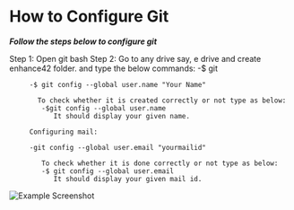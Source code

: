 # How to Configure Git

**_Follow the steps below to configure git_**


Step 1: Open git bash
Step 2: Go to any drive say, e drive and create enhance42 folder. and type the below commands:
         -$ git

         -$ git config --global user.name "Your Name"

           To check whether it is created correctly or not type as below:
            -$git config --global user.name
               It should display your given name.

         Configuring mail:

         -git config --global user.email "yourmailid"

            To check whether it is done correctly or not type as below:
            -$ git config --global user.email
               It should display your given mail id.

![Example Screenshot](https://octodex.github.com/images/bannekat.png)

 



